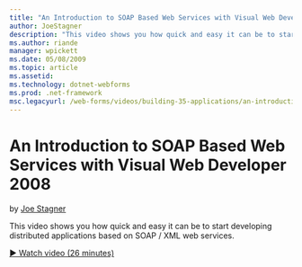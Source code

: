 ```yaml
---
title: "An Introduction to SOAP Based Web Services with Visual Web Developer 2008 | Microsoft Docs"
author: JoeStagner
description: "This video shows you how quick and easy it can be to start developing distributed applications based on SOAP / XML web services."
ms.author: riande
manager: wpickett
ms.date: 05/08/2009
ms.topic: article
ms.assetid: 
ms.technology: dotnet-webforms
ms.prod: .net-framework
msc.legacyurl: /web-forms/videos/building-35-applications/an-introduction-to-soap-based-web-services-with-visual-web-developer-2008
---
```

An Introduction to SOAP Based Web Services with Visual Web Developer 2008
====================
by [Joe Stagner](https://github.com/JoeStagner)

This video shows you how quick and easy it can be to start developing distributed applications based on SOAP / XML web services.

[&#9654; Watch video (26 minutes)](https://channel9.msdn.com/Blogs/ASP-NET-Site-Videos/an-introduction-to-soap-based-web-services-with-visual-web-developer-2008)